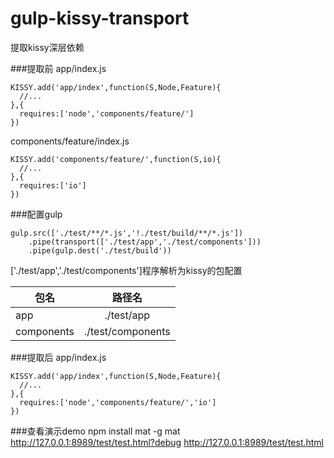 # gulp-kissy-transport

提取kissy深层依赖

###提取前
app/index.js

    KISSY.add('app/index',function(S,Node,Feature){
      //...
    },{
      requires:['node','components/feature/']
    })

components/feature/index.js

    KISSY.add('components/feature/',function(S,io){
      //...
    },{
      requires:['io']
    })

###配置gulp    

    gulp.src(['./test/**/*.js','!./test/build/**/*.js'])
        .pipe(transport(['./test/app','./test/components']))
        .pipe(gulp.dest('./test/build'))

['./test/app','./test/components']程序解析为kissy的包配置
    
| 包名        | 路径名              |
| ------------|:-------------------:|
| app         | ./test/app          |
| components  | ./test/components   |

###提取后
app/index.js

    KISSY.add('app/index',function(S,Node,Feature){
      //...
    },{
      requires:['node','components/feature/','io']
    })
###查看演示demo
npm install mat -g
mat
http://127.0.0.1:8989/test/test.html?debug
http://127.0.0.1:8989/test/test.html

